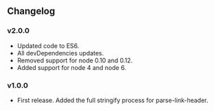 ## Changelog

### v2.0.0
- Updated code to ES6.
- All devDependencies updates.
- Removed support for node 0.10 and 0.12.
- Added support for node 4 and node 6.

### v1.0.0
- First release. Added the full stringify process for parse-link-header.
